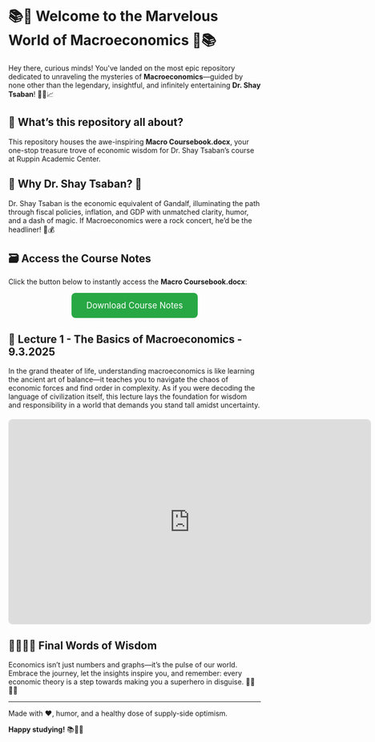 # 📚🎉 Welcome to the Marvelous World of Macroeconomics 🎉📚

Hey there, curious minds! You've landed on the most epic repository dedicated to unraveling the mysteries of **Macroeconomics**—guided by none other than the legendary, insightful, and infinitely entertaining **Dr. Shay Tsaban**! 🧙‍♂️📈

## 🤔 What’s this repository all about?

This repository houses the awe-inspiring **Macro Coursebook.docx**, your one-stop treasure trove of economic wisdom for Dr. Shay Tsaban’s course at Ruppin Academic Center.

## 🌟 Why Dr. Shay Tsaban? 🌟

Dr. Shay Tsaban is the economic equivalent of Gandalf, illuminating the path through fiscal policies, inflation, and GDP with unmatched clarity, humor, and a dash of magic. If Macroeconomics were a rock concert, he’d be the headliner! 🎸💰

## 🗃️ Access the Course Notes

Click the button below to instantly access the **Macro Coursebook.docx**:

<p style="text-align:center;">
  <a href="Macro%20Coursebook.docx" style="display: inline-block; padding: 15px 30px; background-color: #28a745; color: #fff; text-decoration: none; font-size: 1.2em; border-radius: 8px;" target="_blank">
    Download Course Notes
  </a>
</p>

## 🎥 Lecture 1 - The Basics of Macroeconomics - 9.3.2025

In the grand theater of life, understanding macroeconomics is like learning the ancient art of balance—it teaches you to navigate the chaos of economic forces and find order in complexity. As if you were decoding the language of civilization itself, this lecture lays the foundation for wisdom and responsibility in a world that demands you stand tall amidst uncertainty.

<div style="text-align:center; margin: 20px 0;">
  <iframe width="720" height="405" src="https://www.youtube.com/embed/pBMn3h_NNK8" frameborder="0" allow="accelerometer; autoplay; clipboard-write; encrypted-media; gyroscope; picture-in-picture" allowfullscreen style="border: 2px solid #ddd; border-radius: 8px;"></iframe>
</div>

## 👩‍🎓👨‍🎓 Final Words of Wisdom

Economics isn’t just numbers and graphs—it’s the pulse of our world. Embrace the journey, let the insights inspire you, and remember: every economic theory is a step towards making you a superhero in disguise. 🦸‍♂️🦸‍♀️

---

Made with ❤️, humor, and a healthy dose of supply-side optimism.

**Happy studying!** 📚🥳✨
